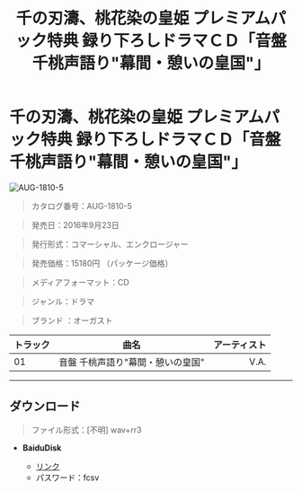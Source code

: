 ﻿---
layout: mypost
title: 千の刃濤、桃花染の皇姫 プレミアムパック特典 録り下ろしドラマＣＤ「音盤 千桃声語り"幕間・憩いの皇国"」
categories: [オーガスト]
---

# 千の刃濤、桃花染の皇姫 プレミアムパック特典 録り下ろしドラマＣＤ「音盤 千桃声語り"幕間・憩いの皇国"」

![AUG-1810-5](AUG-1810-5-Cover.jpg)

> カタログ番号：AUG-1810-5

> 発売日：2016年9月23日

> 発行形式：コマーシャル、エンクロージャー

> 発売価格：15180円 （パッケージ価格）

> メディアフォーマット：CD

> ジャンル：ドラマ

> ブランド ：オーガスト


| トラック | 曲名 | アーティスト |
| ------| :-----------: | -----: |
| 01   | 音盤 千桃声語り"幕間・憩いの皇国" | V.A. |

---
## ダウンロード
> ファイル形式：[不明] wav+rr3

  - **BaiduDisk**

    - [リンク](https://pan.baidu.com/s/1nSIQ9nV-uos8VqH6N-e5sw)
    - パスワード：fcsv
  